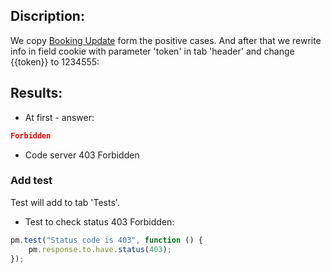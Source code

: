 ## Discription:
We copy [Booking Update]() form the positive cases.
And after that we rewrite info in field cookie with parameter 'token' in tab 'header' and change {{token}} to 1234555:

## Results:
* At first - answer:
```json
Forbidden
```
* Code server 403 Forbidden

### Add test<br>
Test will add to tab 'Tests'.

* Test to check status 403 Forbidden:
```js
pm.test("Status code is 403", function () {
    pm.response.to.have.status(403);
});
```